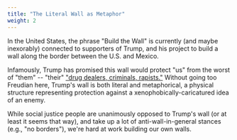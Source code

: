 ```yaml
---
title: "The Literal Wall as Metaphor"
weight: 2
---
```


In the United States, the phrase "Build the Wall" is currently (and maybe inexorably) connected to supporters of Trump, and his project to build a wall along the border between the U.S. and Mexico.

Infamously, Trump has promised this wall would protect "us" from the worst of "them" -- "their" ["drug dealers, criminals, rapists."](https://www.bbc.com/news/av/world-us-canada-37230916/drug-dealers-criminals-rapists-what-trump-thinks-of-mexicans) Without going too Freudian here, Trump's wall is both literal and metaphorical, a physical structure representing protection against a xenophobically-caricatured idea of an enemy.

While social justice people are unanimously opposed to Trump's wall (or at least it seems that way), and take up a lot of anti-wall-in-general stances (e.g., "no borders"), we're hard at work building our own walls.
